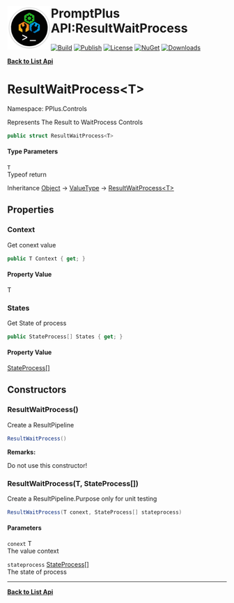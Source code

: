 # <img align="left" width="100" height="100" src="../images/icon.png">PromptPlus API:ResultWaitProcess<T> 

[![Build](https://github.com/FRACerqueira/PromptPlus/workflows/Build/badge.svg)](https://github.com/FRACerqueira/PromptPlus/actions/workflows/build.yml)
[![Publish](https://github.com/FRACerqueira/PromptPlus/actions/workflows/publish.yml/badge.svg)](https://github.com/FRACerqueira/PromptPlus/actions/workflows/publish.yml)
[![License](https://img.shields.io/badge/License-MIT-yellow.svg)](https://github.com/FRACerqueira/PromptPlus/blob/master/LICENSE)
[![NuGet](https://img.shields.io/nuget/v/PromptPlus)](https://www.nuget.org/packages/PromptPlus/)
[![Downloads](https://img.shields.io/nuget/dt/PromptPlus)](https://www.nuget.org/packages/PromptPlus/)

[**Back to List Api**](./apis.md)

# ResultWaitProcess&lt;T&gt;

Namespace: PPlus.Controls

Represents The Result to WaitProcess Controls

```csharp
public struct ResultWaitProcess<T>
```

#### Type Parameters

`T`<br>
Typeof return

Inheritance [Object](https://docs.microsoft.com/en-us/dotnet/api/system.object) → [ValueType](https://docs.microsoft.com/en-us/dotnet/api/system.valuetype) → [ResultWaitProcess&lt;T&gt;](./pplus.controls.resultwaitprocess-1.md)

## Properties

### <a id="properties-context"/>**Context**

Get conext value

```csharp
public T Context { get; }
```

#### Property Value

T<br>

### <a id="properties-states"/>**States**

Get State of process

```csharp
public StateProcess[] States { get; }
```

#### Property Value

[StateProcess[]](./pplus.controls.stateprocess.md)<br>

## Constructors

### <a id="constructors-.ctor"/>**ResultWaitProcess()**

Create a ResultPipeline

```csharp
ResultWaitProcess()
```

**Remarks:**

Do not use this constructor!

### <a id="constructors-.ctor"/>**ResultWaitProcess(T, StateProcess[])**

Create a ResultPipeline.Purpose only for unit testing

```csharp
ResultWaitProcess(T conext, StateProcess[] stateprocess)
```

#### Parameters

`conext` T<br>
The value context

`stateprocess` [StateProcess[]](./pplus.controls.stateprocess.md)<br>
The state of process


- - -
[**Back to List Api**](./apis.md)
